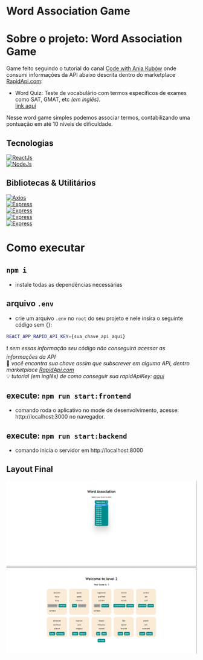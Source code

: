 # Word Association Game

# Sobre o projeto: Word Association Game

Game feito seguindo o tutorial do canal [Code with Ania Kubów](https://youtu.be/WDwhJNbWka0?t=8422) onde consumi informações da API abaixo descrita dentro do marketplace [RapidApi.com](http://rapidapi.com):
- Word Quiz: Teste de vocabulário com termos específicos de exames como SAT, GMAT, etc _(em inglês)_.  
[link aqui](https://rapidapi.com/twinword/api/word-quiz/)  

Nesse word game simples podemos associar termos, contabilizando uma pontuação em até 10 níveis de dificuldade.

## Tecnologias
[![ReactJs](https://img.shields.io/badge/-React-9cf)](https://pt-br.reactjs.org/)  
[![NodeJs](https://img.shields.io/badge/-NodeJs-green)](https://nodejs.org/en/)  


## Bibliotecas & Utilitários
  [![Axios](https://img.shields.io/badge/Cient_HTTP-Axios-blue)](https://axios-http.com/)  
  [![Express](https://img.shields.io/badge/Framework-Express-blue)](https://expressjs.com/)  
  [![Express](https://img.shields.io/badge/Cross_Origin_Request-CORS-blue)](https://developer.mozilla.org/en-US/docs/Web/HTTP/CORS)  
  [![Express](https://img.shields.io/badge/module-dotenv-blue)](https://www.npmjs.com/package/dotenv)  
  [![Express](https://img.shields.io/badge/module-nodemon-blue)](https://www.npmjs.com/package/nodemon)

# Como executar

## `npm i`
- instale todas as dependências necessárias  


## arquivo `.env`
- crie um arquivo `.env` no `root` do seu projeto e nele insira o seguinte código sem {}:
```bash
REACT_APP_RAPID_API_KEY={sua_chave_api_aqui}
```
❗ _sem essas informação seu código não conseguirá acessar as informações da API_  
🔗 _você encontra sua chave assim que subscrever em alguma API, dentro marketplace [RapidApi.com](http://rapidapi.com)_  
💡 _tutorial (em inglês) de como conseguir sua rapidApiKey: [aqui](https://youtu.be/WDwhJNbWka0)_

## execute: `npm run start:frontend`
- comando roda o aplicativo no mode de desenvolvimento, acesse: http://localhost:3000 no navegador.

## execute: `npm run start:backend`
 - comando inicia o servidor em http://localhost:8000


## Layout Final

![screenshot: escolha seu nível](.public/assets/../../public/assets/screenshot1.png)
![screenshot: dentro do nível](public/assets/screenshot2.png)
